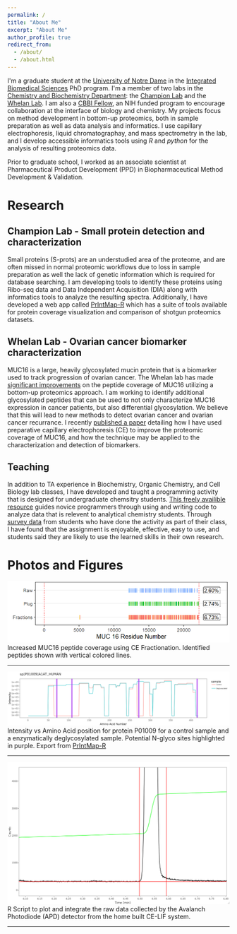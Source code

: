 ```yaml
---
permalink: /
title: "About Me"
excerpt: "About Me"
author_profile: true
redirect_from: 
  - /about/
  - /about.html
---
```


I'm a graduate student at the [University of Notre Dame](https://www.nd.edu/) in the [Integrated Biomedical Sciences](https://ibms.nd.edu/) PhD program. I'm a member of two labs in the [Chemistry and Biochemistry Department](https://chemistry.nd.edu/): the [Champion Lab](https://championlab.weebly.com/) and the [Whelan Lab](https://whelanlabnd.weebly.com/). I am also a [CBBI Fellow](https://cbbi.nd.edu/), an NIH funded program to encourage collaboration at the interface of biology and chemistry. My projects focus on method development in bottom-up proteomics, both in sample preparation as well as data analysis and informatics. I use capillary electrophoresis, liquid chromatographay, and mass spectrometry in the lab, and I develop accessible informatics tools using *R* and *python* for the analysis of resulting proteomics data.

Prior to graduate school, I worked as an associate scientist at Pharmaceutical Product Development (PPD) in Biopharmaceutical Method Development & Validation. 

Research
======
## Champion Lab - Small protein detection and characterization
Small proteins (S-prots) are an understudied area of the proteome, and are often missed in normal proteomic workflows due to loss in sample preparation as well the lack of genetic information which is required for database searching. I am developing tools to identify these proteins using Ribo-seq data and Data Independent Acquisition (DIA) along with informatics tools to analyze the resulting spectra. Additionally, I have developed a web app called [PrIntMap-R](https://championlab.shinyapps.io/printmap-r/) which has a suite of tools available for protein coverage visualization and comparison of shotgun proteomics datasets.

## Whelan Lab - Ovarian cancer biomarker characterization
MUC16 is a large, heavily glycosylated mucin protein that is a biomarker used to track progression of ovarian cancer. The Whelan lab has made [significant improvements](https://pubs.rsc.org/en/content/articlelanding/2020/an/d0an01701a#!divAbstract) on the peptide coverage of MUC16 utilizing a bottom-up proteomics approach. I am working to identify additional glycosylated peptides that can be used to not only characterize MUC16 expression in cancer patients, but also differential glycosylation. We believe that this will lead to new methods to detect ovarian cancer and ovarian cancer recurrance. I recently [published a paper](https://pubs.rsc.org/en/content/articlelanding/2022/ay/d1ay02145a/unauth) detailing how I have used preparative capillary electrophoresis (CE) to improve the proteomic coverage of MUC16, and how the technique may be applied to the characterization and detection of biomarkers.

## Teaching
In addition to TA experience in Biochemistry, Organic Chemistry, and Cell Biology lab classes, I have developed and taught a programming activity that is designed for undergraduate chemsitry students. [This freely availible resource](https://weaversd.github.io/R_with_peptides_Project/) guides novice programmers through using and writing code to analyze data that is relevent to analytical chemistry students. Through [survey data](http://sites.nd.edu/real/2021/07/12/chem-professor-grad-student-share-preliminary-findings-on-an-open-education-resource-oer-for-coding-in-analytical-chem-course/) from students who have done the activity as part of their class, I have found that the assignment is enjoyable, effective, easy to use, and students said they are likely to use the learned skills in their own research.

Photos and Figures
======
![MUC16_peps](/images/CCM_C_MUC16_coverage_notitle.png)
Increased MUC16 peptide coverage using CE Fractionation. Identified peptides shown with vertical colored lines.

------

![PrIntMap-R](/images/P01009.png "this is the title")
Intensity vs Amino Acid position for protein P01009 for a control sample and a enzymatically deglycosylated sample. Potential N-glyco sites highlighted in purple. Export from [PrIntMap-R](https://championlab.shinyapps.io/printmap-r/)

------

![Example_integration](/images/Example_integration.bmp)
R Script to plot and integrate the raw data collected by the Avalanch Photodiode (APD) detector from the home built CE-LIF system.

------

